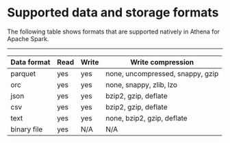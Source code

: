# Supported data and storage formats<a name="notebooks-spark-data-and-storage-formats"></a>

The following table shows formats that are supported natively in Athena for Apache Spark\.


****  

| **Data format** | **Read** | **Write** | **Write compression** | 
| --- | --- | --- | --- | 
| parquet | yes | yes | none, uncompressed, snappy, gzip | 
| orc | yes | yes | none, snappy, zlib, lzo | 
| json | yes | yes | bzip2, gzip, deflate | 
| csv | yes | yes | bzip2, gzip, deflate | 
| text | yes | yes | none, bzip2, gzip, deflate | 
| binary file | yes | N/A | N/A | 